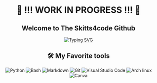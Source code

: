 <h1 align="center"> 🚧 !!! WORK IN PROGRESS !!! 🚧 </h1>
<h2 align="center"> Welcome to The Skitts4code Github</h2>
<p align="center">
  <a href="https://git.io/typing-svg"><img src="https://readme-typing-svg.demolab.com?font=Josefin+Sans&pause=1000&color=59F731&random=false&width=435&lines=I+love+Building+In+Python;Reverse+Engineer+Android+Apps;Passions%3A+Ethical+Hacking+%26+Penetration+Testing" alt="Typing SVG" /></a>
</p>

<h2 align="center">
🛠️ My Favorite tools
</h2>

<p align="center">
  <img alt="Python" src="https://img.shields.io/badge/Python-14354C.svg?logo=python&logoColor=white"></a>
  <img alt="Bash" src="https://img.shields.io/badge/Bash-121011.svg?logo=gnu-bash&logoColor=white"></a>
  <img alt="Markdown" src="https://img.shields.io/badge/Markdown-000000.svg?logo=markdown&logoColor=white"></a>
  <img alt="Git" src="https://img.shields.io/badge/Git-F05033.svg?logo=git&logoColor=white"></a>
  <img alt="Visual Studio Code" src="https://img.shields.io/badge/Visual%20Studio%20Code-0078d7.svg?logo=visual-studio-code&logoColor=white"></a>
  <img alt="Arch linux" src="https://img.shields.io/badge/Arch%20Linux-000000.svg?logo=archlinux&logoColor=blue"></a>
  <img alt="Canva" src="https://img.shields.io/badge/Canva-032966.svg?logo=canva&logoColor=blue"></a>
  
</p>
<!--tml5
**skitts4code/skitts4code** is a ✨ _special_ ✨ repository because its `README.md` (this file) appears on your GitHub profile.

Here are some ideas to get you started:

- 🔭 I’m currently working on ...
- 🌱 I’m currently learning ...
- 👯 I’m looking to collaborate on ...
- 🤔 I’m looking for help with ...
- 💬 Ask me about ...
- 📫 How to reach me: ...
- 😄 Pronouns: ...
- ⚡ Fun fact: ...
-->
